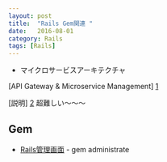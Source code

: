 ```yaml
---
layout: post
title:  "Rails Gem関連 "
date:   2016-08-01
category: Rails
tags: [Rails]
---
```


- マイクロサービスアーキテクチャ   

[API Gateway & Microservice Management] [1]

[1]: https://github.com/Mashape/kong

[説明] [2]
超難しい～～～

[2]: http://qiita.com/awakia/items/235cf6fd299634391ce6

## Gem

- [Rails管理画面](http://qiita.com/mm36/items/253b32f152aa94e93fda#_reference-99a4fa6d2204abe1d3c8) - gem administrate